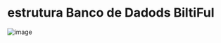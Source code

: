 # estrutura Banco de Dadods BiltiFul

![image](https://user-images.githubusercontent.com/89309834/159737170-2ba338ec-1530-43d3-92f4-7fc5506b566d.png)
